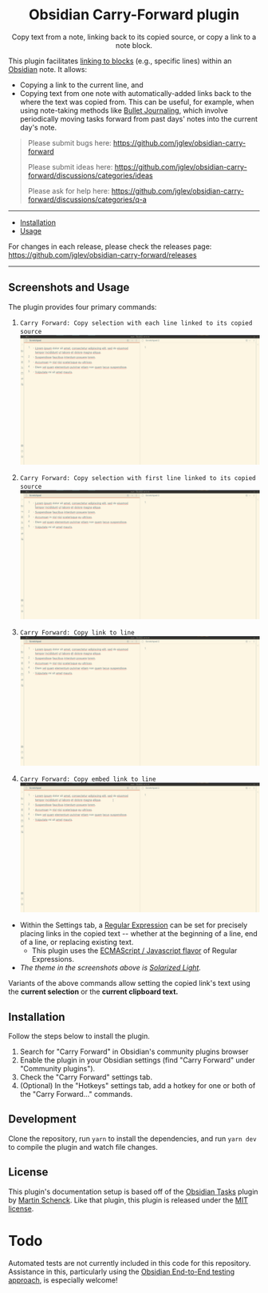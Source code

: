 <h1 align="center">Obsidian Carry-Forward plugin</h1>

<p align="center">Copy text from a note, linking back to its copied source, or copy a link to a note block.</p>

This plugin facilitates [linking to blocks](https://help.obsidian.md/How+to/Link+to+blocks) (e.g., specific lines) within an [Obsidian](https://obsidian.md/) note. It allows:

- Copying a link to the current line, and
- Copying text from one note with automatically-added links back to the where the text was copied from. This can be useful, for example, when using note-taking methods like [Bullet Journaling](https://bulletjournal.com/blogs/bulletjournalist/migration), which involve periodically moving tasks forward from past days' notes into the current day's note.

> Please submit bugs here: https://github.com/jglev/obsidian-carry-forward
>
> Please submit ideas here: https://github.com/jglev/obsidian-carry-forward/discussions/categories/ideas
>
> Please ask for help here: https://github.com/jglev/obsidian-carry-forward/discussions/categories/q-a

---

<ul>
    <li><a href="#installation">Installation</a></li>
    <li><a href="#usage">Usage</a></li>
</ul>

For changes in each release, please check the releases page: https://github.com/jglev/obsidian-carry-forward/releases

---

## Screenshots and Usage

The plugin provides four primary commands:

1. `Carry Forward: Copy selection with each line linked to its copied source`  
  ![](docs/img/copy-selection-with-each-line-linked.gif)

2. `Carry Forward: Copy selection with first line linked to its copied source`  
  ![](docs/img/copy-selection-with-first-line-linked.gif)

3. `Carry Forward: Copy link to line`  
   ![](docs/img/copy-link-to-line.gif)

4. `Carry Forward: Copy embed link to line`  
   ![](docs/img/copy-embed-link-to-line.gif)

- Within the Settings tab, a [Regular Expression](https://www.regular-expressions.info) can be set for precisely placing links in the copied text -- whether at the beginning of a line, end of a line, or replacing existing text.
  - This plugin uses the [ECMAScript / Javascript flavor](https://www.regular-expressions.info/javascript.html) of Regular Expressions.
- *The theme in the screenshots above is [Solarized Light](https://github.com/Slowbad/obsidian-solarized).*

Variants of the above commands allow setting the copied link's text using the **current selection** or the **current clipboard text.**

## Installation

Follow the steps below to install the plugin.

1. Search for "Carry Forward" in Obsidian's community plugins browser
2. Enable the plugin in your Obsidian settings (find "Carry Forward" under "Community plugins").
3. Check the "Carry Forward" settings tab.
4. (Optional) In the "Hotkeys" settings tab, add a hotkey for one or both of the "Carry Forward..." commands.

## Development
Clone the repository, run `yarn` to install the dependencies, and run `yarn dev` to compile the plugin and watch file changes.

## License

This plugin's documentation setup is based off of the [Obsidian Tasks](https://github.com/schemar/obsidian-tasks) plugin by [Martin Schenck](https://github.com/schemar). Like that plugin, this plugin is released under the [MIT license](./LICENSE).

# Todo

Automated tests are not currently included in this code for this repository. Assistance in this, particularly using the [Obsidian End-to-End testing approach](https://github.com/trashhalo/obsidian-plugin-e2e-test), is especially welcome!
